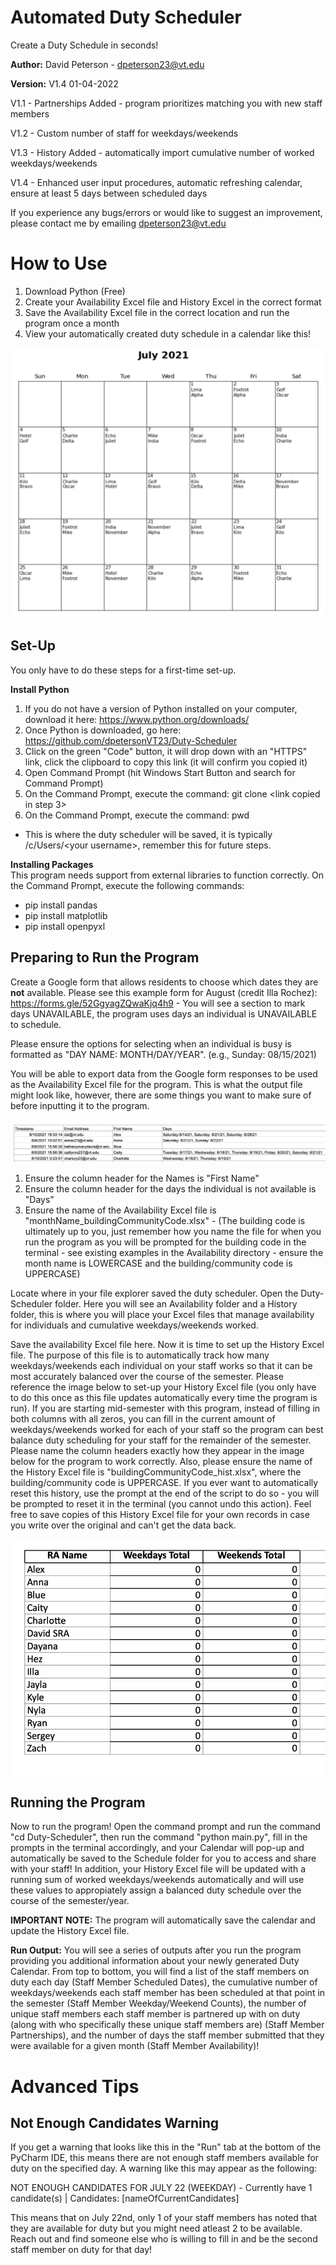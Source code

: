 # Automated Duty Scheduler
Create a Duty Schedule in seconds!

**Author:** David Peterson - dpeterson23@vt.edu

**Version:** V1.4 01-04-2022

V1.1 - Partnerships Added - program prioritizes matching you with new staff members

V1.2 - Custom number of staff for weekdays/weekends

V1.3 - History Added - automatically import cumulative number of worked weekdays/weekends

V1.4 - Enhanced user input procedures, automatic refreshing calendar, ensure at least 5 days between scheduled days

If you experience any bugs/errors or would like to suggest an improvement, please contact me by emailing dpeterson23@vt.edu

# How to Use
1) Download Python (Free)
2) Create your Availability Excel file and History Excel in the correct format
3) Save the Availability Excel file in the correct location and run the program once a month
4) View your automatically created duty schedule in a calendar like this!

![](images/calendar.png)


## Set-Up
You only have to do these steps for a first-time set-up.

**Install Python**
1) If you do not have a version of Python installed on your computer, download it here: https://www.python.org/downloads/
2) Once Python is downloaded, go here: https://github.com/dpetersonVT23/Duty-Scheduler
3) Click on the green "Code" button, it will drop down with an "HTTPS" link, click the clipboard to copy this link (it will confirm you copied it)
4) Open Command Prompt (hit Windows Start Button and search for Command Prompt)
5) On the Command Prompt, execute the command: git clone <link copied in step 3>
6) On the Command Prompt, execute the command: pwd
- This is where the duty scheduler will be saved, it is typically /c/Users/\<your username\>, remember this for future steps.

**Installing Packages**  
This program needs support from external libraries to function correctly. On the Command Prompt, execute the following commands:

- pip install pandas
- pip install matplotlib
- pip install openpyxl


## Preparing to Run the Program
Create a Google form that allows residents to choose which dates they are **not** available. Please see this example form for August (credit Illa Rochez): https://forms.gle/52GgyagZQwaKjq4h9 - You will see a section to mark days UNAVAILABLE, the program uses days an individual is UNAVAILABLE to schedule.

Please ensure the options for selecting when an individual is busy is formatted as "DAY NAME: MONTH/DAY/YEAR". (e.g., Sunday: 08/15/2021)

You will be able to export data from the Google form responses to be used as the Availability Excel file for the program. This is what the output file might look like, however, there are some things you want to make sure of before inputting it to the program.

![](images/excel_1.png)

1) Ensure the column header for the Names is "First Name"
2) Ensure the column header for the days the individual is not available is "Days"
3) Ensure the name of the Availability Excel file is "monthName_buildingCommunityCode.xlsx" - (The building code is ultimately up to you, just remember how you name the file for when you run the program as you will be prompted for the building code in the terminal - see existing examples in the Availability directory - ensure the month name is LOWERCASE and the building/community code is UPPERCASE)

Locate where in your file explorer saved the duty scheduler. Open the Duty-Scheduler folder. Here you will see an Availability folder and a History folder, this is where you will place your Excel files that manage availability for individuals and cumulative weekdays/weekends worked.

Save the availability Excel file here. Now it is time to set up the History Excel file. The purpose of this file is to automatically track how many weekdays/weekends each individual on your staff works so that it can be most accurately balanced over the course of the semester. Please reference the image below to set-up your History Excel file (you only have to do this once as this file updates automatically every time the program is run). If you are starting mid-semester with this program, instead of filling in both columns with all zeros, you can fill in the current amount of weekdays/weekends worked for each of your staff so the program can best balance duty scheduling for your staff for the remainder of the semester. Please name the column headers exactly how they appear in the image below for the program to work correctly. Also, please ensure the name of the History Excel file is "buildingCommunityCode_hist.xlsx", where the building/community code is UPPERCASE. If you ever want to automatically reset this history, use the prompt at the end of the script to do so - you will be prompted to reset it in the terminal (you cannot undo this action). Feel free to save copies of this History Excel file for your own records in case you write over the original and can't get the data back.

![](images/excel_2.png)

## Running the Program
Now to run the program! Open the command prompt and run the command "cd Duty-Scheduler", then run the command "python main.py", fill in the prompts in the terminal accordingly, and your Calendar will pop-up and automatically be saved to the Schedule folder for you to access and share with your staff! In addition, your History Excel file will be updated with a running sum of worked weekdays/weekends automatically and will use these values to appropiately assign a balanced duty schedule over the course of the semester/year.

**IMPORTANT NOTE:** The program will automatically save the calendar and update the History Excel file.

**Run Output:** You will see a series of outputs after you run the program providing you additional information about your newly generated Duty Calendar. From top to bottom, you will find a list of the staff members on duty each day (Staff Member Scheduled Dates), the cumulative number of weekdays/weekends each staff member has been scheduled at that point in the semester (Staff Member Weekday/Weekend Counts), the number of unique staff members each staff member is partnered up with on duty (along with who specifically these unique staff members are) (Staff Member Partnerships), and the number of days the staff member submitted that they were available for a given month (Staff Member Availability)!

# Advanced Tips

## Not Enough Candidates Warning
If you get a warning that looks like this in the "Run" tab at the bottom of the PyCharm IDE, this means there are not enough staff members available for duty on the specified day. A warning like this may appear as the following:

NOT ENOUGH CANDIDATES FOR JULY 22 (WEEKDAY) - Currently have 1 candidate(s) | Candidates: [nameOfCurrentCandidates]

This means that on July 22nd, only 1 of your staff members has noted that they are available for duty but you might need atleast 2 to be available. Reach out and find someone else who is willing to fill in and be the second staff member on duty for that day!
